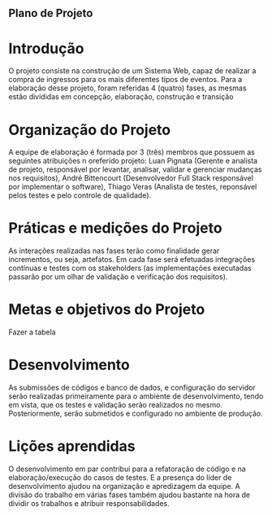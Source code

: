 ## Plano de Projeto

# Introdução
O projeto consiste na construção de um Sistema Web, capaz de realizar a compra de ingressos para os mais diferentes tipos de eventos. Para a elaboração desse projeto, foram referidas 4 (quatro) fases, as mesmas estão divididas em concepção, elaboração, construção e transição

# Organização do Projeto
A equipe de elaboração é formada por 3 (três) membros que possuem as seguintes atribuições n oreferido projeto: Luan Pignata (Gerente e analista de projeto, responsável por levantar, analisar, validar e gerenciar mudanças nos requisitos), André Bittencourt (Desenvolvedor Full Stack responsável por implementar o software), Thiago Veras (Analista de testes, reponsável pelos testes e pelo controle de qualidade).

# Práticas e medições do Projeto
As interações realizadas nas fases terão como finalidade gerar incrementos, ou
seja, artefatos. Em cada fase será efetuadas integrações contínuas e testes com os
stakeholders (as implementações executadas passarão por um olhar de validação
e verificação dos requisitos).

# Metas e objetivos do Projeto
Fazer a tabela

# Desenvolvimento 
As submissões de códigos e banco de dados, e configuração do servidor serão
realizadas primeiramente para o ambiente de desenvolvimento, tendo em vista, que
os testes e validação serão realizados no mesmo. Posteriormente, serão
submetidos e configurado no ambiente de produção.

# Lições aprendidas
O desenvolvimento em par contribui para a refatoração de código e na
elaboração/execução do casos de testes. E a presença do líder de desenvolvimento
ajudou na organização e apredizagem da equipe. A divisão do trabalho em várias fases também ajudou bastante na hora de dividir os trabalhos e atribuir responsabilidades.